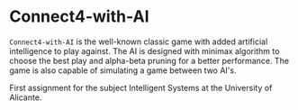 # Connect4-with-AI

`Connect4-with-AI` is the well-known classic game with added artificial intelligence to play against. The AI is designed with minimax algorithm to choose the best play and alpha-beta pruning for a better performance.
The game is also capable of simulating a game between two AI's.

First assignment for the subject Intelligent Systems at the University of Alicante.
